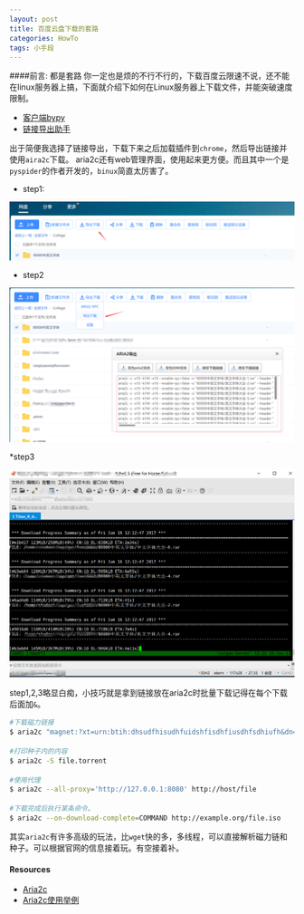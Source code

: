 ```yaml
---
layout: post
title: 百度云盘下载的套路
categories: HowTo
tags: 小手段
---
```


####前言: 都是套路
你一定也是烦的不行不行的，下载百度云限速不说，还不能在linux服务器上搞，下面就介绍下如何在Linux服务器上下载文件，并能突破速度限制。


* [客户端bypy](https://github.com/houtianze/bypy)
* [链接导出助手](https://github.com/acgotaku/BaiduExporter)

出于简便我选择了链接导出，下载下来之后加载插件到`chrome`，然后导出链接并使用`aira2c`下载。 aria2c还有web管理界面，使用起来更方便。而且其中一个是`pyspider`的作者开发的，`binux`简直太厉害了。

* step1:

![export](../image/BaiduExport/01.png)

* step2

![get_link](../image/BaiduExport/02.png)
 
*step3 

![download](../image/BaiduExport/03.png)

step1,2,3略显白痴，小技巧就是拿到链接放在aria2c时批量下载记得在每个下载后面加`&`。

```bash
#下载磁力链接
$ aria2c "magnet:?xt=urn:btih:dhsudfhisudhfuidshfisdhfiusdhfsdhiufh&dn=aria2"

#打印种子内的内容
$ aria2c -S file.torrent

#使用代理
$ aria2c --all-proxy='http://127.0.0.1:8080' http://host/file

#下载完成后执行某条命令。
$ aria2c --on-download-complete=COMMAND http://example.org/file.iso
```

其实`aria2c`有许多高级的玩法，比`wget`快的多，多线程，可以直接解析磁力链和种子。可以根据官网的信息接着玩。有空接着补。



#### Resources
* [Aria2c](https://aria2.github.io/)
* [Aria2c使用举例](http://sydi.org/posts/linux/aria2c-usage-sample-cns.html)